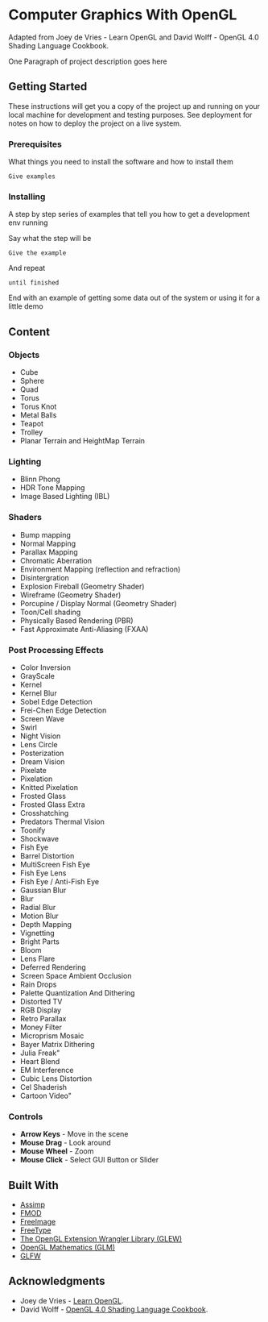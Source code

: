 # Computer Graphics With OpenGL
Adapted from Joey de Vries - Learn OpenGL and David Wolff - OpenGL 4.0 Shading Language Cookbook.

One Paragraph of project description goes here

## Getting Started

These instructions will get you a copy of the project up and running on your local machine for development and testing purposes. See deployment for notes on how to deploy the project on a live system.

### Prerequisites

What things you need to install the software and how to install them

```
Give examples
```

### Installing

A step by step series of examples that tell you how to get a development env running

Say what the step will be

```
Give the example
```

And repeat

```
until finished
```

End with an example of getting some data out of the system or using it for a little demo

## Content

### Objects
* Cube
* Sphere
* Quad
* Torus
* Torus Knot
* Metal Balls
* Teapot
* Trolley
* Planar Terrain and HeightMap Terrain

### Lighting 
* Blinn Phong
* HDR Tone Mapping
* Image Based Lighting (IBL)

### Shaders
* Bump mapping
* Normal Mapping
* Parallax Mapping
* Chromatic Aberration
* Environment Mapping (reflection and refraction)
* Disintergration
* Explosion Fireball (Geometry Shader)
* Wireframe (Geometry Shader)
* Porcupine / Display Normal (Geometry Shader)
* Toon/Cell shading
* Physically Based Rendering (PBR)
* Fast Approximate Anti-Aliasing (FXAA)

### Post Processing Effects
* Color Inversion
* GrayScale
* Kernel
* Kernel Blur
* Sobel Edge Detection
* Frei-Chen Edge Detection
* Screen Wave
* Swirl
* Night Vision
* Lens Circle
* Posterization
* Dream Vision
* Pixelate
* Pixelation
* Knitted Pixelation
* Frosted Glass
* Frosted Glass Extra
* Crosshatching
* Predators Thermal Vision
* Toonify
* Shockwave
* Fish Eye
* Barrel Distortion
* MultiScreen Fish Eye
* Fish Eye Lens
* Fish Eye / Anti-Fish Eye
* Gaussian Blur
* Blur
* Radial Blur
* Motion Blur
* Depth Mapping
* Vignetting
* Bright Parts
* Bloom
* Lens Flare
* Deferred Rendering
* Screen Space Ambient Occlusion
* Rain Drops
* Palette Quantization And Dithering
* Distorted TV
* RGB Display
* Retro Parallax
* Money Filter
* Microprism Mosaic
* Bayer Matrix Dithering
* Julia Freak"
* Heart Blend
* EM Interference
* Cubic Lens Distortion
* Cel Shaderish
* Cartoon Video"

### Controls 
* **Arrow Keys** - Move in the scene
* **Mouse Drag** - Look around
* **Mouse Wheel** - Zoom
* **Mouse Click** - Select  GUI Button or Slider

## Built With

* [Assimp](http://assimp.org/)
* [FMOD](https://www.fmod.com/)
* [FreeImage](http://freeimage.sourceforge.net/download.html)
* [FreeType](https://www.freetype.org/)
* [The OpenGL Extension Wrangler Library (GLEW)](http://glew.sourceforge.net/)
* [OpenGL Mathematics (GLM)](https://glm.g-truc.net/0.9.2/api/index.html)
* [GLFW](https://www.glfw.org/)

## Acknowledgments

* Joey de Vries - [Learn OpenGL](https://learnopengl.com/Introduction "Learn OpenGL Introduction").
* David Wolff - [OpenGL 4.0 Shading Language Cookbook](https://github.com/daw42/glslcookbook "David Wolff OpenGL 4.0 Shading Language Cookbook").

